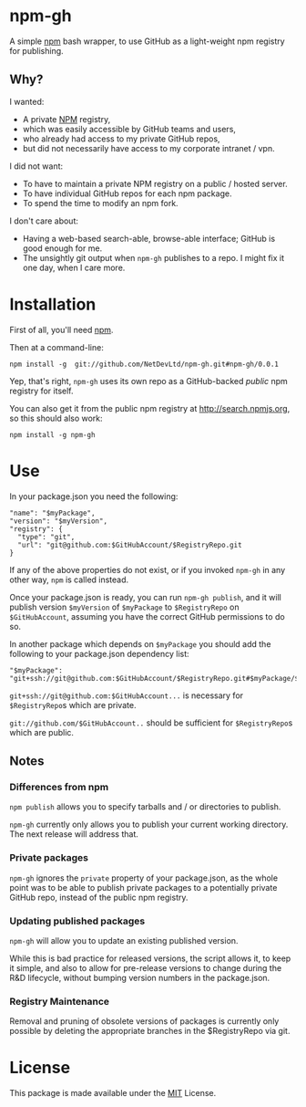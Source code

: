 # npm-gh

A simple [npm][#NPM] bash wrapper, to use GitHub as a light-weight npm registry for publishing.

## Why?

I wanted:

* A private [NPM][#NPM] registry,
* which was easily accessible by GitHub teams and users,
* who already had access to my private GitHub repos,
* but did not necessarily have access to my corporate intranet / vpn.

I did not want:

* To have to maintain a private NPM registry on a public / hosted server.
* To have individual GitHub repos for each npm package.
* To spend the time to modify an npm fork.

I don't care about:

* Having a web-based search-able, browse-able interface; GitHub is good enough for me.
* The unsightly git output when `npm-gh` publishes to a repo. I might fix it one day, when I care more.

# Installation

First of all, you'll need [npm][#NPM].

Then at a command-line:

    npm install -g  git://github.com/NetDevLtd/npm-gh.git#npm-gh/0.0.1

Yep, that's right, `npm-gh` uses its own repo as a GitHub-backed *public* npm registry for itself.

You can also get it from the public npm registry at http://search.npmjs.org, so this should also work:

    npm install -g npm-gh

# Use

In your package.json you need the following:

    "name": "$myPackage",
    "version": "$myVersion",
    "registry": {
      "type": "git",
      "url": "git@github.com:$GitHubAccount/$RegistryRepo.git
    }

If any of the above properties do not exist, or if you invoked `npm-gh` in any other way, `npm` is called instead.

Once your package.json is ready, you can run `npm-gh publish`, and it will publish version `$myVersion` of `$myPackage` to `$RegistryRepo` on `$GitHubAccount`, assuming you have the correct GitHub permissions to do so.

In another package which depends on `$myPackage` you should add the following to your package.json dependency list:

    "$myPackage": "git+ssh://git@github.com:$GitHubAccount/$RegistryRepo.git#$myPackage/$myVersion"

`git+ssh://git@github.com:$GitHubAccount...` is necessary for `$RegistryRepo`s which are private.

`git://github.com/$GitHubAccount..` should be sufficient for `$RegistryRepo`s which are public.

## Notes

### Differences from npm

`npm publish` allows you to specify tarballs and / or directories to publish.

`npm-gh` currently only allows you to publish your current working directory.
The next release will address that.

### Private packages

`npm-gh` ignores the `private` property of your package.json, as the whole point was to be able to publish private packages to a potentially private GitHub repo, instead of the public npm registry.

### Updating published packages
`npm-gh` will allow you to update an existing published version.

While this is bad practice for released versions, the script allows it, to keep it simple, and
also to allow for pre-release versions to change during the R&D lifecycle, without bumping version numbers in the package.json.

### Registry Maintenance

Removal and pruning of obsolete versions of packages is currently only possible by deleting the appropriate branches in the $RegistryRepo via git.

# License

This package is made available under the [MIT][#MIT] License.


[#NPM]: http://npmjs.org/
[#MIT]: http://en.wikipedia.org/wiki/MIT_License
